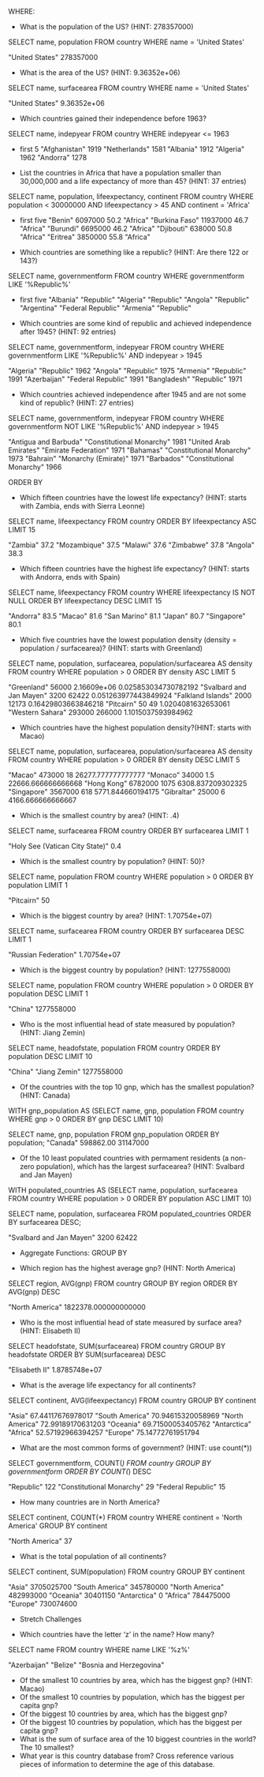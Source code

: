 WHERE:
* What is the population of the US? (HINT: 278357000)

SELECT name, population
FROM country 
WHERE name = 'United States'

"United States"	278357000

* What is the area of the US? (HINT: 9.36352e+06)

SELECT name, surfacearea
FROM country 
WHERE name = 'United States'

"United States"	9.36352e+06

* Which countries gained their independence before 1963?

SELECT name, indepyear
FROM country 
WHERE indepyear <= 1963

* first 5
"Afghanistan"	1919
"Netherlands"	1581
"Albania"	1912
"Algeria"	1962
"Andorra"	1278

* List the countries in Africa that have a population smaller than 30,000,000 and a life expectancy of more than 45? (HINT: 37 entries)

SELECT name, population, lifeexpectancy, continent
FROM country 
WHERE population < 30000000 AND lifeexpectancy > 45 AND continent = 'Africa'

* first five
"Benin"	6097000	50.2	"Africa"
"Burkina Faso"	11937000	46.7	"Africa"
"Burundi"	6695000	46.2	"Africa"
"Djibouti"	638000	50.8	"Africa"
"Eritrea"	3850000	55.8	"Africa"

* Which countries are something like a republic? (HINT: Are there 122 or 143?)

SELECT name, governmentform
FROM country 
WHERE governmentform LIKE '%Republic%'

* first five
"Albania"	"Republic"
"Algeria"	"Republic"
"Angola"	"Republic"
"Argentina"	"Federal Republic"
"Armenia"	"Republic"

* Which countries are some kind of republic and achieved independence after 1945? (HINT: 92 entries)

SELECT name, governmentform, indepyear
FROM country 
WHERE governmentform LIKE '%Republic%' AND indepyear > 1945 

"Algeria"	"Republic"	1962
"Angola"	"Republic"	1975
"Armenia"	"Republic"	1991
"Azerbaijan"	"Federal Republic"	1991
"Bangladesh"	"Republic"	1971

* Which countries achieved independence after 1945 and are not some kind of republic? (HINT: 27 entries)

SELECT name, governmentform, indepyear
FROM country 
WHERE governmentform NOT LIKE '%Republic%' AND indepyear > 1945

"Antigua and Barbuda"	"Constitutional Monarchy"	1981
"United Arab Emirates"	"Emirate Federation"	1971
"Bahamas"	"Constitutional Monarchy"	1973
"Bahrain"	"Monarchy (Emirate)"	1971
"Barbados"	"Constitutional Monarchy"	1966

ORDER BY
* Which fifteen countries have the lowest life expectancy? (HINT: starts with Zambia, ends with Sierra Leonne)

SELECT name, lifeexpectancy
FROM country 
ORDER BY lifeexpectancy ASC
LIMIT 15

"Zambia"	37.2
"Mozambique"	37.5
"Malawi"	37.6
"Zimbabwe"	37.8
"Angola"	38.3

* Which fifteen countries have the highest life expectancy? (HINT: starts with Andorra, ends with Spain)

SELECT name, lifeexpectancy
FROM country 
WHERE lifeexpectancy IS NOT NULL
ORDER BY lifeexpectancy DESC
LIMIT 15

"Andorra"	83.5
"Macao"	81.6
"San Marino"	81.1
"Japan"	80.7
"Singapore"	80.1

* Which five countries have the lowest population density (density = population / surfacearea)? (HINT: starts with Greenland)

SELECT name, population, surfacearea, population/surfacearea AS density
FROM country 
WHERE population > 0
ORDER BY density ASC
LIMIT 5

"Greenland"	56000	2.16609e+06	0.025853034730782192
"Svalbard and Jan Mayen"	3200	62422	0.051263977443849924
"Falkland Islands"	2000	12173	0.16429803663846218
"Pitcairn"	50	49	1.0204081632653061
"Western Sahara"	293000	266000	1.1015037593984962

* Which countries have the highest population density?(HINT: starts with Macao)

SELECT name, population, surfacearea, population/surfacearea AS density
FROM country 
WHERE population > 0
ORDER BY density DESC
LIMIT 5

"Macao"	473000	18	26277.777777777777
"Monaco"	34000	1.5	22666.666666666668
"Hong Kong"	6782000	1075	6308.837209302325
"Singapore"	3567000	618	5771.844660194175
"Gibraltar"	25000	6	4166.666666666667

* Which is the smallest country by area? (HINT: .4)

SELECT name, surfacearea
FROM country 
ORDER BY surfacearea
LIMIT 1

"Holy See (Vatican City State)"	0.4

* Which is the smallest country by population? (HINT: 50)?

SELECT name, population
FROM country 
WHERE population > 0
ORDER BY population
LIMIT 1

"Pitcairn"	50

* Which is the biggest country by area? (HINT: 1.70754e+07)

SELECT name, surfacearea
FROM country 
ORDER BY surfacearea DESC
LIMIT 1

"Russian Federation"	1.70754e+07

* Which is the biggest country by population? (HINT: 1277558000)

SELECT name, population
FROM country 
WHERE population > 0
ORDER BY population DESC
LIMIT 1

"China"	1277558000

* Who is the most influential head of state measured by population? (HINT: Jiang Zemin)

SELECT name, headofstate, population
FROM country 
ORDER BY population DESC
LIMIT 10

"China"	"Jiang Zemin"	1277558000

* Of the countries with the top 10 gnp, which has the smallest population? (HINT: Canada)

WITH gnp_population AS (SELECT name, gnp, population
FROM country 
WHERE gnp > 0
ORDER BY gnp DESC
LIMIT 10)

SELECT name, gnp, population
FROM gnp_population
ORDER BY population;
"Canada"	598862.00	31147000

* Of the 10 least populated countries with permament residents (a non-zero population), which has the largest surfacearea? (HINT: Svalbard and Jan Mayen)

WITH populated_countries AS (SELECT name, population, surfacearea
FROM country
WHERE population > 0
ORDER BY population ASC
LIMIT 10)

SELECT name, population, surfacearea
FROM populated_countries
ORDER BY surfacearea DESC;

"Svalbard and Jan Mayen"	3200	62422

* Aggregate Functions: GROUP BY

* Which region has the highest average gnp? (HINT: North America)

SELECT region, AVG(gnp)
FROM country
GROUP BY region
ORDER BY AVG(gnp) DESC

"North America"	1822378.000000000000

* Who is the most influential head of state measured by surface area? (HINT: Elisabeth II)

SELECT headofstate, SUM(surfacearea)
FROM country
GROUP BY headofstate
ORDER BY SUM(surfacearea) DESC

"Elisabeth II"	1.8785748e+07

* What is the average life expectancy for all continents?

SELECT continent, AVG(lifeexpectancy)
FROM country
GROUP BY continent

"Asia"	67.44117676978017
"South America"	70.94615320058969
"North America"	72.99189170631203
"Oceania"	69.71500053405762
"Antarctica"	
"Africa"	52.57192966394257
"Europe"	75.14772761951794

* What are the most common forms of government? (HINT: use count(*))

SELECT governmentform, COUNT(*)
FROM country
GROUP BY governmentform
ORDER BY COUNT(*) DESC

"Republic"	122
"Constitutional Monarchy"	29
"Federal Republic"	15

* How many countries are in North America?

SELECT continent, COUNT(*)
FROM country
WHERE continent = 'North America'
GROUP BY continent

"North America"	37

* What is the total population of all continents?

SELECT continent, SUM(population)
FROM country
GROUP BY continent

"Asia"	3705025700
"South America"	345780000
"North America"	482993000
"Oceania"	30401150
"Antarctica"	0
"Africa"	784475000
"Europe"	730074600

* Stretch Challenges

* Which countries have the letter ‘z’ in the name? How many?

SELECT name
FROM country
WHERE name LIKE '%z%'

"Azerbaijan"
"Belize"
"Bosnia and Herzegovina"

* Of the smallest 10 countries by area, which has the biggest gnp? (HINT: Macao)
* Of the smallest 10 countries by population, which has the biggest per capita gnp?
* Of the biggest 10 countries by area, which has the biggest gnp?
* Of the biggest 10 countries by population, which has the biggest per capita gnp?
* What is the sum of surface area of the 10 biggest countries in the world? The 10 smallest?
* What year is this country database from? Cross reference various pieces of information to determine the age of this database.


